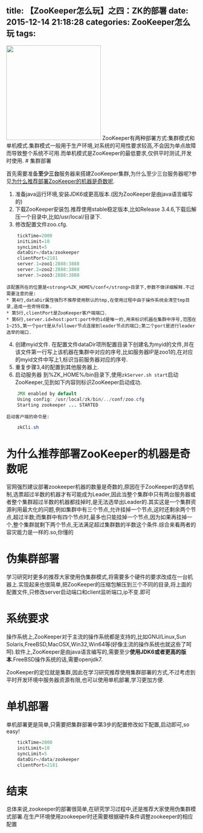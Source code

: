 title: 【ZooKeeper怎么玩】之四：ZK的部署
date: 2015-12-14 21:18:28
categories: ZooKeeper怎么玩
tags:
---
<img src="/img/zk_install.png" width="250" height="250" class="img-topic" />
ZooKeeper有两种部署方式:集群模式和单机模式.集群模式一般用于生产环境,对系统的可用性要求较高,不会因为单点故障而导致整个系统不可用.而单机模式是ZooKeeper的最低要求,仅供平时测试,开发时使用.
<!--more-->
# 集群部署

首先需要准备<strong>至少三台</strong>服务器来搭建ZooKeeper集群,为什么至少三台服务器呢?参见[为什么推荐部署ZooKeeper的机器是奇数呢](#为什么推荐部署ZooKeeper的机器是奇数呢 "为什么").

1. 准备java运行环境,安装JDK6或更高版本.(因为ZooKeeper是由java语言编写的)
2. 下载ZooKeeper安装包.推荐使用stable稳定版本,比如Release 3.4.6,下载后解压一个目录中,比如/usr/local/目录下.
3. 修改配置文件zoo.cfg.
```java
	tickTime=2000
	initLimit=10
	syncLimit=5
	dataDir=/data/zookeeper
	clientPort=2181
	server.1=zoo1:2888:3888
	server.2=zoo2:2888:3888
	server.3=zoo3:2888:3888
```
	该配置所在的位置是<strong>%ZK_HOME%/conf</strong>目录下,参数不做详细解释.不过需要注意的是:
	* 第4行,dataDir属性强烈不推荐使用默认的tmp,在使用过程中由于操作系统会清空tmp目录,造成一些奇特现象.
	* 第5行,clientPort是ZooKeeper客户端端口.
	* 第6行,server.id=host:port:port中的id是唯一的,用来标识机器在集群中序号,范围在1~255,第一个port是从follower节点连接到leader节点的端口;第二个port是进行leader选举的端口.
4. 创建myid文件.
	在配置文件dataDir项所配置目录下创建名为myid的文件,并在该文件第一行写上该机器在集群中对应的序号,比如服务器IP是zoo1的,在对应的myid文件中写上1,标识当前服务器对应的序号.
5. 重复步骤3,4的配置到其他服务器上.
6. 启动服务器
	到%ZK_HOME%/bin目录下,使用```zkServer.sh start```启动ZooKeeper,见到如下内容则标识ZooKeeper启动成功.
```java
	JMX enabled by default
	Using config: /usr/local/zk/bin/../conf/zoo.cfg
	Starting zookeeper ... STARTED
```	

	启动客户端的命令是:
```java
	zkCli.sh
```		

# 为什么推荐部署ZooKeeper的机器是奇数呢

官网强烈建议部署zookeeper机器的数量是奇数的,原因在于ZooKeeper的选举机制,选票超过半数的机器才有可能成为Leader,因此当整个集群中只有两台服务器或者整个集群超过半数的机器都挂掉时,是无法选举出Leader的.其实这是一个集群资源利用最大化的问题,例如集群中有三个节点,允许挂掉一个节点,这时还剩余两个节点,超过半数;而集群中有四个节点时,最多也只能挂掉一个节点,因为如果再挂掉一个,整个集群就剩下两个节点,无法满足超过集群数的半数这个条件.综合来看两者的容灾能力是一样的.so,你懂的


# 伪集群部署

学习研究时更多的推荐大家使用伪集群模式,将需要多个硬件的要求改成在一台机器上.实现起来也很简单,把ZooKeeper的压缩包解压到三个不同的目录,将上面的配置文件,只修改server启动端口和client监听端口,ip不变.即可


# 系统要求

操作系统上,ZooKeeper对于主流的操作系统都是支持的,比如GNU/Linux,Sun Solaris,FreeBSD,MacOSX,Win32,Win64等(好像主流的操作系统也就这些了呵呵).软件上,ZooKeeper是由java语言编写的,需要至少<strong>使用JDK6或者更高的版本</strong>.FreeBSD操作系统的话,需要openjdk7.

ZooKeeper的定位就是集群,因此在学习研究推荐使用集群部署的方式,不过考虑到平时开发环境中服务器资源有限,也可以使用单机部署,学习更加方便.

# 单机部署

单机部署更是简单,只需要把集群部署中第3步的配置修改如下配置,启动即可,so easy!
```java
	tickTime=2000
	initLimit=10
	syncLimit=5
	dataDir=/data/zookeeper
	clientPort=2181
```	
# 结束

总体来说,zookeeper的部署很简单,在研究学习过程中,还是推荐大家使用伪集群模式部署.在生产环境使用zookeeper时还需要根据硬件条件调整zookeeper的相应配置


